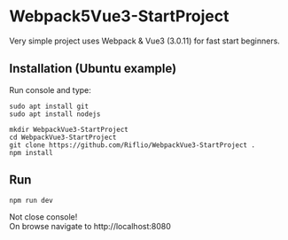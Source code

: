 # Webpack5Vue3-StartProject
Very simple project uses Webpack &amp; Vue3 (3.0.11) for fast start beginners.

## Installation (Ubuntu example)
Run console and type:
```
sudo apt install git
sudo apt install nodejs

mkdir WebpackVue3-StartProject
cd WebpackVue3-StartProject
git clone https://github.com/Riflio/WebpackVue3-StartProject .
npm install
```
## Run
```
npm run dev
```
Not close console!  
On browse navigate to http://localhost:8080

